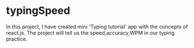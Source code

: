 # typingSpeed
In this project, I have created mini 'Typing tutorial' app with the concepts of react.js.
The project will tell us the speed,accuracy,WPM in our typing practice.
